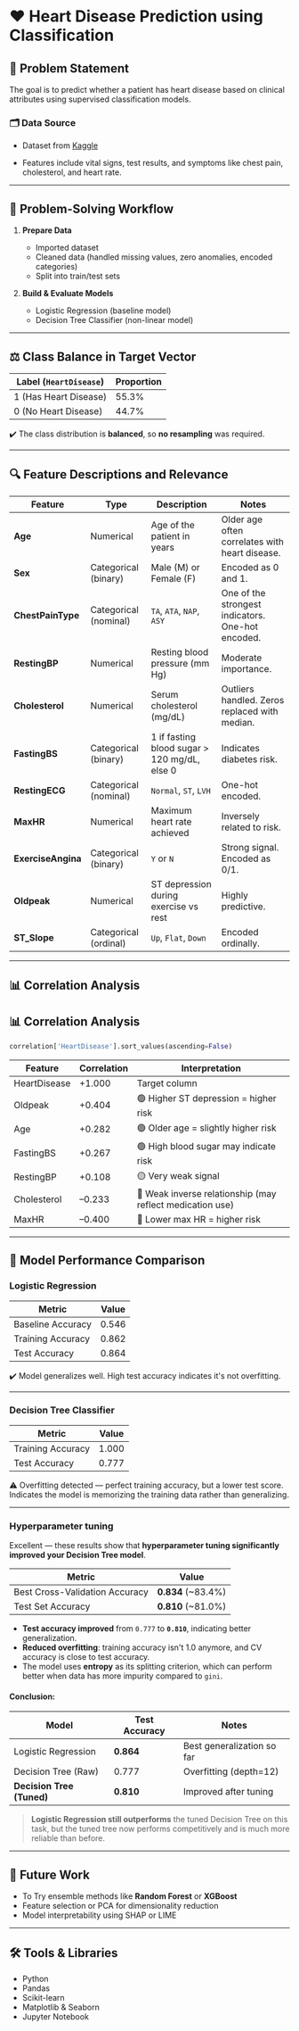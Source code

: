 # ❤️ Heart Disease Prediction using Classification

## 📌 Problem Statement
The goal is to predict whether a patient has heart disease based on clinical attributes using supervised classification models.

### 🗂️ Data Source
- Dataset from [Kaggle](https://www.kaggle.com/fedesoriano/heart-failure-prediction)

- Features include vital signs, test results, and symptoms like chest pain, cholesterol, and heart rate.

---

## 🔄 Problem-Solving Workflow

1. **Prepare Data**
   - Imported dataset
   - Cleaned data (handled missing values, zero anomalies, encoded categories)
   - Split into train/test sets

2. **Build & Evaluate Models**
   - Logistic Regression (baseline model)
   - Decision Tree Classifier (non-linear model)

---

## ⚖️ Class Balance in Target Vector

| Label (`HeartDisease`) | Proportion |
|------------------------|------------|
| 1 (Has Heart Disease)  | 55.3%      |
| 0 (No Heart Disease)   | 44.7%      |

✔️ The class distribution is **balanced**, so **no resampling** was required.

---

## 🔍 Feature Descriptions and Relevance

| Feature            | Type                   | Description                                                                                             | Notes |
|--------------------|------------------------|---------------------------------------------------------------------------------------------------------|-------|
| **Age**            | Numerical              | Age of the patient in years                                                                             | Older age often correlates with heart disease. |
| **Sex**            | Categorical (binary)   | Male (M) or Female (F)                                                                                  | Encoded as 0 and 1. |
| **ChestPainType**  | Categorical (nominal)  | `TA`, `ATA`, `NAP`, `ASY`                                                                               | One of the strongest indicators. One-hot encoded. |
| **RestingBP**      | Numerical              | Resting blood pressure (mm Hg)                                                                          | Moderate importance. |
| **Cholesterol**    | Numerical              | Serum cholesterol (mg/dL)                                                                               | Outliers handled. Zeros replaced with median. |
| **FastingBS**      | Categorical (binary)   | 1 if fasting blood sugar > 120 mg/dL, else 0                                                            | Indicates diabetes risk. |
| **RestingECG**     | Categorical (nominal)  | `Normal`, `ST`, `LVH`                                                                                   | One-hot encoded. |
| **MaxHR**          | Numerical              | Maximum heart rate achieved                                                                             | Inversely related to risk. |
| **ExerciseAngina** | Categorical (binary)   | `Y` or `N`                                                                                               | Strong signal. Encoded as 0/1. |
| **Oldpeak**        | Numerical              | ST depression during exercise vs rest                                                                   | Highly predictive. |
| **ST_Slope**       | Categorical (ordinal)  | `Up`, `Flat`, `Down`                                                                                    | Encoded ordinally. |

---

## 📊 Correlation Analysis

## 📊 Correlation Analysis

```python
correlation['HeartDisease'].sort_values(ascending=False)
````

| Feature      | Correlation | Interpretation                                            |
| ------------ | ----------- | --------------------------------------------------------- |
| HeartDisease | +1.000      | Target column                                             |
| Oldpeak      | +0.404      | 🟢 Higher ST depression = higher risk                     |
| Age          | +0.282      | 🟢 Older age = slightly higher risk                       |
| FastingBS    | +0.267      | 🟢 High blood sugar may indicate risk                     |
| RestingBP    | +0.108      | 🟡 Very weak signal                                       |
| Cholesterol  | –0.233      | 🔵 Weak inverse relationship (may reflect medication use) |
| MaxHR        | –0.400      | 🔵 Lower max HR = higher risk                             |

---

## 🤖 Model Performance Comparison

### Logistic Regression

| Metric            | Value |
| ----------------- | ----- |
| Baseline Accuracy | 0.546 |
| Training Accuracy | 0.862 |
| Test Accuracy     | 0.864 |

✔️ Model generalizes well. High test accuracy indicates it's not overfitting.

---

### Decision Tree Classifier

| Metric            | Value |
| ----------------- | ----- |
| Training Accuracy | 1.000 |
| Test Accuracy     | 0.777 |

⚠️ Overfitting detected — perfect training accuracy, but a lower test score. Indicates the model is memorizing the training data rather than generalizing.

---

### Hyperparameter tuning 
Excellent — these results show that **hyperparameter tuning significantly improved your Decision Tree model**.

| Metric                         | Value               |
| ------------------------------ | ------------------- |
| Best Cross-Validation Accuracy | **0.834** (\~83.4%) |
| Test Set Accuracy              | **0.810** (\~81.0%) |

* **Test accuracy improved** from `0.777` to **`0.810`**, indicating better generalization.
* **Reduced overfitting**: training accuracy isn't 1.0 anymore, and CV accuracy is close to test accuracy.
* The model uses **entropy** as its splitting criterion, which can perform better when data has more impurity compared to `gini`.

#### Conclusion:

| Model                     | Test Accuracy | Notes                      |
| ------------------------- | ------------- | -------------------------- |
| Logistic Regression       | **0.864**     | Best generalization so far |
| Decision Tree (Raw)       | 0.777         | Overfitting (depth=12)     |
| **Decision Tree (Tuned)** | **0.810**     | Improved after tuning      |

> **Logistic Regression still outperforms** the tuned Decision Tree on this task, but the tuned tree now performs competitively and is much more reliable than before.

---

## 🚧 Future Work

* To Try ensemble methods like **Random Forest** or **XGBoost**
* Feature selection or PCA for dimensionality reduction
* Model interpretability using SHAP or LIME

---

## 🛠️ Tools & Libraries

* Python
* Pandas
* Scikit-learn
* Matplotlib & Seaborn
* Jupyter Notebook

````